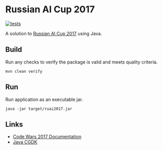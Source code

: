 # Russian AI Cup 2017

[![tests](https://github.com/akornatskyy/ruai2017/actions/workflows/tests.yaml/badge.svg)](https://github.com/akornatskyy/ruai2017/actions/workflows/tests.yaml)

A solution to [Russian AI Cup 2017](https://github.com/Russian-AI-Cup-2017) using Java.

## Build

Run any checks to verify the package is valid and meets
quality criteria.

    mvn clean verify

## Run

Run application as an executable jar.

    java -jar target/ruai2017.jar

## Links

- [Code Wars 2017 Documentation](http://russianaicup.ru/assets/documentation/codewars2017-docs-en.pdf)
- [Java CGDK](https://github.com/Russian-AI-Cup-2017/java-cgdk-en)